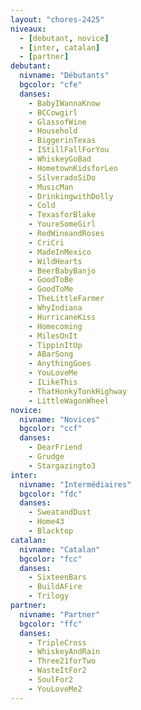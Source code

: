 ```yaml
---
layout: "chores-2425"
niveaux:
  - [debutant, novice]
  - [inter, catalan]
  - [partner]
debutant:
  nivname: "Débutants"
  bgcolor: "cfe"
  danses:
    - BabyIWannaKnow
    - BCCowgirl
    - GlassofWine
    - Household
    - BiggerinTexas
    - IStillFallForYou
    - WhiskeyGoBad
    - HometownKidsforLeo
    - SilveradoSiDo
    - MusicMan
    - DrinkingwithDolly
    - Cold
    - TexasforBlake
    - YoureSomeGirl
    - RedWineandRoses
    - CriCri
    - MadeInMexico
    - WildHearts
    - BeerBabyBanjo
    - GoodToBe
    - GoodToMe
    - TheLittleFarmer
    - WhyIndiana
    - HurricaneKiss
    - Homecoming
    - MilesOnIt
    - TippinItUp
    - ABarSong
    - AnythingGoes
    - YouLoveMe
    - ILikeThis
    - ThatHonkyTonkHighway
    - LittleWagonWheel
novice:
  nivname: "Novices"
  bgcolor: "ccf"
  danses:
    - DearFriend
    - Grudge
    - Stargazingto3
inter:
  nivname: "Intermédiaires"
  bgcolor: "fdc"
  danses:
    - SweatandDust
    - Home43
    - Blacktop
catalan:
  nivname: "Catalan"
  bgcolor: "fcc"
  danses:
    - SixteenBars
    - BuildAFire
    - Trilogy
partner:
  nivname: "Partner"
  bgcolor: "ffc"
  danses:
    - TripleCross
    - WhiskeyAndRain
    - Three21forTwo
    - WasteItFor2
    - SoulFor2
    - YouLoveMe2
---
```

